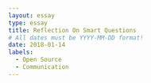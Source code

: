 ```yaml
---
layout: essay
type: essay
title: Reflection On Smart Questions
# All dates must be YYYY-MM-DD format!
date: 2018-01-14
labels:
  - Open Source
  - Communication
---
```



